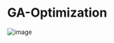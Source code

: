 # GA-Optimization

![image](https://github.com/HamidKiavarz/GA-Optimization/assets/52434636/defc9d06-76b4-4702-b268-c8bfdd14c7e8)
